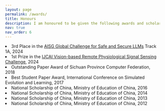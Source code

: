 ```yaml
---
layout: page
permalink: /awards/
title: Honours
description: I am honoured to be given the following awards and scholarships
nav: true
nav_order: 6
---
```

<li>3rd Place in the <a href="https://aisingapore.org/global-challenge-for-safe-and-secure-llms/">AISG Global Challenge for Safe and Secure LLMs</a> Track 1A, 2024</li>
<li>1st Prize in the <a href="https://ijcai24.org/competitions-and-challenges/">IJCAI Vision-based Remote Physiological Signal Sensing Challenge</a>, 2024</li>
<li>Outstanding Paper Award of Sichuan Province Computer Federation, 2018</li>		
<li>Best Student Paper Award, International Conference on Simulated Evolution and Learning, 2017</li>
<li>National Scholarship of China, Ministry of Education of China, 2016</li>
<li>National Scholarship of China, Ministry of Education of China, 2014</li>	
<li>National Scholarship of China, Ministry of Education of China, 2013</li>
<li>National Scholarship of China, Ministry of Education of China, 2012</li>
